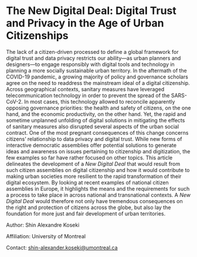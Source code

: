 # The New Digital Deal: Digital Trust and Privacy in the Age of Urban Citizenships

The lack of a citizen-driven processed to define a global framework for digital trust and data privacy restricts our ability—as urban planners and designers—to engage responsibly with digital tools and technology in planning a more socially sustainable urban territory. In the aftermath of the COVID-19 pandemic, a growing majority of policy and governance scholars agree on the need to readdress the mainstream ideal of a digital citizenship. Across geographical contexts, sanitary measures have leveraged telecommunication technology in order to prevent the spread of the SARS-CoV-2. In most cases, this technology allowed to reconcile apparently opposing governance priorities: the health and safety of citizens, on the one hand, and the economic productivity, on the other hand. Yet, the rapid and sometime unplanned unfolding of digital solutions in mitigating the effects of sanitary measures also disrupted several aspects of the urban social contract. One of the most pregnant consequences of this change concerns citizens’ relationship to data privacy and digital trust. While new forms of interactive democratic assemblies offer potential solutions to generate ideas and awareness on issues pertaining to citizenship and digitization, the few examples so far have rather focused on other topics. This article delineates the development of a *New Digital Deal* that would result from such citizen assemblies on digital citizenship and how it would contribute to making urban societies more resilient to the rapid transformation of their digital ecosystem. By looking at recent examples of national citizen assemblies in Europe, it highlights the means and the requirements for such a process to take place in across national and transnational contexts. A *New Digital Deal* would therefore not only have tremendous consequences on the right and protection of citizens across the globe, but also lay the foundation for more just and fair development of urban territories. 



Author: Shin Alexandre Koseki

Affiliation: University of Montreal

Contact: shin-alexander.koseki@umontreal.ca
